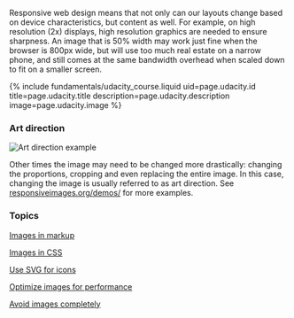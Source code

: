 


<div class="mdl-grid">
  <div class="mdl-cell mdl-cell--6-col">
    <p class="intro">
      Responsive web design means that not only can our layouts change based on device
      characteristics, but content as well.  For example, on high resolution (2x)
      displays, high resolution graphics are needed to ensure sharpness.  An image
      that  is 50% width may work just fine when the browser is 800px wide, but will
      use too much real estate on a narrow phone, and still comes at the same
      bandwidth overhead when scaled down to fit on a smaller screen.
    </p>
  </div>
  {% include fundamentals/udacity_course.liquid uid=page.udacity.id title=page.udacity.title description=page.udacity.description image=page.udacity.image %}
</div>

### Art direction

<img src="img/art-direction.png" alt="Art direction example"
srcset="img/art-direction.png 1x, img/art-direction-2x.png 2x">

Other times the image may need to be changed more drastically: changing the
proportions, cropping and even replacing the entire image.  In this case,
changing the image is usually referred to as art direction.  See
[responsiveimages.org/demos/](https://responsiveimages.org/demos/) for more
examples.




### Topics


  [Images in markup](/web/fundamentals/design-and-ui/media/images/images-in-markup?hl=en)

  [Images in CSS](/web/fundamentals/design-and-ui/media/images/images-in-css?hl=en)

  [Use SVG for icons](/web/fundamentals/design-and-ui/media/images/use-icons?hl=en)

  [Optimize images for performance](/web/fundamentals/design-and-ui/media/images/optimize-images-for-performance?hl=en)

  [Avoid images completely](/web/fundamentals/design-and-ui/media/images/avoid-images-completely?hl=en)

